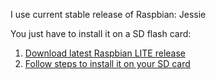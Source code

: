 I use current stable release of Raspbian: Jessie  

You just have to install it on a SD flash card:

1. [Download latest Raspbian LITE release](https://www.raspberrypi.org/downloads/raspbian/)
2. [Follow steps to install it on your SD card](https://www.raspberrypi.org/documentation/installation/installing-images/linux.md)
